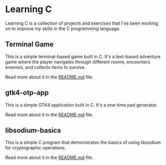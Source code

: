 # Learning C

Learning C is a collection of projects and exercises that I've been working on to improve my skills in the C programming language.

## Terminal Game

This is a simple terminal-based game built in C. It's a text-based adventure game where the player navigates through different rooms, encounters enemies, and collects items to survive.

Read more about it in the [README.md](terminal-game/README.md) file.

## gtk4-otp-app

This is a simple GTK4 application built in C. It's a one-time pad generator.

Read more about it in the [README.md](gtk4-otp-app/README.md) file.

## libsodium-basics

This is a simple C program that demonstrates the basics of using libsodium for cryptographic operations.

Read more about it in the [README.md](libsodium-basics/README.md) file.

